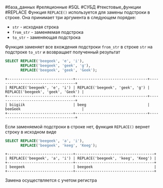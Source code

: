 #база_данных #реляционные #SQL #СУБД #текстовые_функции #REPLACE 
Функция `REPLACE()` используется для замены подстроки в строке. Она принимает три аргумента в следующем порядке:
- `str` - исходная строка
- `from_str` - заменяемая подстрока
- `to_str` - заменяющая подстрока

Функция заменяет все вхождения подстроки `from_str` в строке `str` на подстроке `to_str` и возвращает полученный результат
```sql
SELECT REPLACE('beegeek', 'e', 'i'),
       REPLACE('beegeek', 'geek', 'g'),
       REPLACE('beegeek', 'geek', 'Geek');
```
```
+------------------------------+---------------------------------+------------------------------------+
| REPLACE('beegeek', 'e', 'i') | REPLACE('beegeek', 'geek', 'g') | REPLACE('beegeek', 'geek', 'Geek') |
+------------------------------+---------------------------------+------------------------------------+
| biigiik                      | beeg                            | beeGeek                            |
+------------------------------+---------------------------------+------------------------------------+
```
Если заменяемой подстроки в строке нет, функция `REPLACE()` вернет строку в исходном виде
```sql
SELECT REPLACE('beegeek', 'a', 'i'),
       REPLACE('beegeek', 'keeg', 'Keeg');
```
```
+------------------------------+------------------------------------+
| REPLACE('beegeek', 'a', 'i') | REPLACE('beegeek', 'keeg', 'Keeg') |
+------------------------------+------------------------------------+
| beegeek                      | beegeek                            |
+------------------------------+------------------------------------+
```
Замена осуществляется с учетом регистра